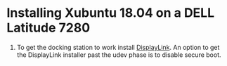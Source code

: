 # Installing Xubuntu 18.04 on a DELL Latitude 7280

1. To get the docking station to work install [DisplayLink](https://www.displaylink.com/). An option to get the DisplayLink installer past the udev phase is to disable secure boot.
